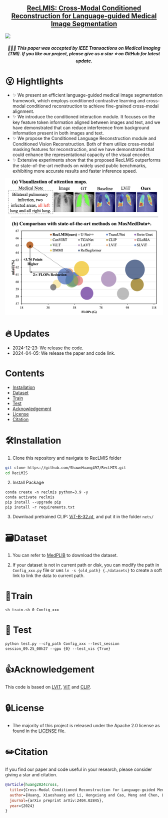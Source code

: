 


<h2 align="center"> <a href="">RecLMIS: Cross-Modal Conditioned Reconstruction for Language-guided Medical Image Segmentation</a></h2>
<a src="https://img.shields.io/badge/cs.CV-2312.09278-b31b1b?logo=arxiv&logoColor=red" href="https://arxiv.org/pdf/2404.02845"> <img src="https://img.shields.io/badge/cs.CV-2404.02845-b31b1b?logo=arxiv&logoColor=red">
</a> 

<h5 align="center"> 🍒🍒🍒 This paper was accepted by IEEE Transactions on Medical Imaging (TMI).  If you like our project, please give us a star ⭐ on GitHub for latest update. 



# 😮 Hightlights
- ✨ We present an efficient language-guided medical image segmentation framework, which employs conditioned contrastive learning and cross-modal conditioned reconstruction to achieve fine-grained cross-modal alignment.
- ✨ We introduce the conditioned interaction module. It focuses on the key feature token information aligned between images and text, and we have demonstrated that can reduce interference from background information present in both images and text.
- ✨ We propose the Conditioned Language Reconstruction module and Conditioned Vision Reconstruction. Both of them utilize cross-modal masking features for reconstruction, and we have demonstrated that could enhance the representational capacity of the visual encoder.
- ✨ Extensive experiments show that the proposed RecLMIS outperforms the state-of-the-art methods on widely used public benchmarks, exhibiting more accurate results and faster inference speed. 

<p align="center">
    <img src="assets/intro.png"  style="margin-bottom: 0.2;"/>
<p>


# 🔥 Updates
- 2024-12-23: We release the code.
- 2024-04-05: We release the paper and code link.

# Contents
- [Installation](#🛠️Installation)
- [Dataset](#🗃️Dataset)
- [Train](#📀Train)
- [Test](#Test)
- [Acknowledgement](#👍Acknowledgement)
- [License](#🔒License)
- [Citation](#✏️Citation)

# 🛠️Installation


1. Clone this repository and navigate to RecLMIS folder
```bash
git clone https://github.com/ShawnHuang497/RecLMIS.git
cd RecLMIS
```

2. Install Package
```Shell
conda create -n reclmis python=3.9 -y
conda activate reclmis
pip install --upgrade pip 
pip install -r requirements.txt
```

3. Download pretrained CLIP: [ViT-B-32.pt](https://openaipublic.azureedge.net/clip/models/40d365715913c9da98579312b702a82c18be219cc2a73407c4526f58eba950af/ViT-B-32.pt), and put it in the folder `nets/`

# 🗃️Dataset
1. You can refer to [MedPLIB](https://github.com/HUANGLIZI/LViT) to download the dataset.

2. If your dataset is not in current path or disk, you can modify the path in `Config_xxx.py` file or ues `ln -s {old_path} {./datasets}` to create a soft link to link the data to current path.


# 📀Train

```Shell
sh train.sh 0 Config_xxx
```

# 🥭 Test
```Shell
python test.py --cfg_path Config_xxx --test_session session_09.25_00h27 --gpu {0} --test_vis {True}
```

# 👍Acknowledgement
This code is based on [LVIT](https://github.com/HUANGLIZI/LViT), [ViT](https://github.com/google-research/vision_transformer) and [CLIP](https://github.com/openai/CLIP). 


# 🔒License
* The majority of this project is released under the Apache 2.0 license as found in the [LICENSE](https://github.com/ShawnHuang497/RecLMIS/blob/main/LICENSE) file.


# ✏️Citation
If you find our paper and code useful in your research, please consider giving a star and citation.


```BibTeX
@article{huang2024cross,
  title={Cross-Modal Conditioned Reconstruction for Language-guided Medical Image Segmentation},
  author={Huang, Xiaoshuang and Li, Hongxiang and Cao, Meng and Chen, Long and You, Chenyu and An, Dong},
  journal={arXiv preprint arXiv:2404.02845},
  year={2024}
}
```